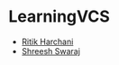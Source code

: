 # LearningVCS

- [Ritik Harchani](https://github.com/harchani-ritik)
- [Shreesh Swaraj](https://github.com/Shreesh90)
